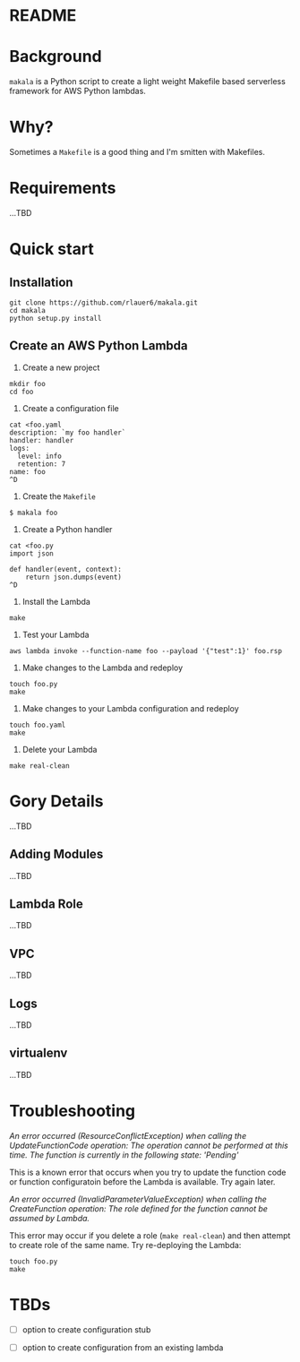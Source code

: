 # README

# Background

`makala` is a Python script to create a light weight Makefile based serverless
framework for AWS Python lambdas.

# Why?

Sometimes a `Makefile` is a good thing and I'm smitten with Makefiles.

# Requirements

...TBD

# Quick start

## Installation

```
git clone https://github.com/rlauer6/makala.git
cd makala
python setup.py install
```

## Create an AWS Python Lambda

1. Create a new project
```
mkdir foo
cd foo
```
1. Create a configuration file 
```
cat <foo.yaml
description: `my foo handler`
handler: handler
logs:
  level: info
  retention: 7
name: foo
^D
```
1. Create the `Makefile`
```
$ makala foo
```
1. Create a Python handler
```
cat <foo.py
import json

def handler(event, context):
    return json.dumps(event)
^D
```
1. Install the Lambda
```
make
```
1. Test your Lambda
```
aws lambda invoke --function-name foo --payload '{"test":1}' foo.rsp
```
1. Make changes to the Lambda and redeploy
```
touch foo.py
make
```
1. Make changes to your Lambda configuration and redeploy
```
touch foo.yaml
make
```
1. Delete your Lambda
```
make real-clean
```

# Gory Details

...TBD

## Adding Modules

...TBD

## Lambda Role

...TBD

## VPC

...TBD

## Logs

...TBD

## virtualenv

...TBD

# Troubleshooting

_An error occurred (ResourceConflictException) when calling the
UpdateFunctionCode operation: The operation cannot be performed at
this time. The function is currently in the following state:
'Pending'_

This is a known error that occurs when you try to update the function
code or function configuratoin before the Lambda is available.  Try
again later.

_An error occurred (InvalidParameterValueException) when calling the
CreateFunction operation: The role defined for the function cannot be
assumed by Lambda._

This error may occur if you delete a role (`make real-clean`) and then
attempt to create role of the same name.  Try re-deploying the Lambda:

```
touch foo.py
make
```

# TBDs

* [ ] option to create configuration stub
* [ ] option to create configuration from an existing lambda

